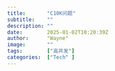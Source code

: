 ```yaml
---
title:       "C10K问题"
subtitle:    ""
description: ""
date:        2025-01-02T10:20:39Z
author:      "Wayne"
image:       ""
tags:        ["高并发"]
categories:  ["Tech" ]
---
```

